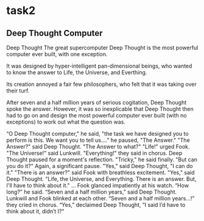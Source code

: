 # task2

## Deep Thought Computer

Deep Thought
The great supercomputer Deep Thought is the most powerful computer ever built, with one exception.

It was designed by hyper-intelligent pan-dimensional beings, who wanted to know the answer to Life, the Universe, and Everthing.

Its creation annoyed a fair few philosophers, who felt that it was taking over their turf.

After seven and a half million years of serious cogitation, Deep Thought spoke the answer. However, it was so inexplicable that Deep Thought then had to go on and design the most powerful computer ever built (with no exceptions) to work out what the question was.

“O Deep Thought computer," he said, "the task we have designed you to perform is this. We want you to tell us...." he paused, "The Answer."
"The Answer?" said Deep Thought. "The Answer to what?"
"Life!" urged Fook.
"The Universe!" said Lunkwill.
"Everything!" they said in chorus.
Deep Thought paused for a moment's reflection.
"Tricky," he said finally.
"But can you do it?"
Again, a significant pause.
"Yes," said Deep Thought, "I can do it."
"There is an answer?" said Fook with breathless excitement.
"Yes," said Deep Thought. "Life, the Universe, and Everything. There is an answer. But, I'll have to think about it."
...
Fook glanced impatiently at his watch.
“How long?” he said.
“Seven and a half million years,” said Deep Thought.
Lunkwill and Fook blinked at each other.
“Seven and a half million years...!” they cried in chorus.
“Yes,” declaimed Deep Thought, “I said I’d have to think about it, didn’t I?"
